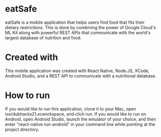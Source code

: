 # eatSafe

eatSafe is a mobile application that helps users find food that fits their dietary restrictions. This is done by combining the power of Google Cloud's ML Kit along with powerful REST APIs that communicate with the world's largest database of nutrition and food.

# Created with

This mobile application was created with React Native, Node.JS, XCode, Android Studio, and a REST API to communicate with a nutritional database.

# How to run

If you would like to run this application, clone it to your Mac, open ios/dubhacks21.xcworkspace, and click run. If you would like to run on Android, open Android Studio, launch the emulator of your choice, and then enter "react-native run-android" in your command line while pointing at the project directory.
